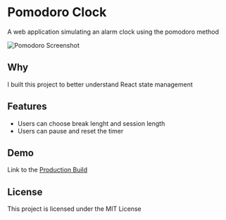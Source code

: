 # Pomodoro Clock
A web application simulating an alarm clock using the pomodoro method

![Pomodoro Screenshot](https://bstefansen.github.io/Portfolio/images/pomodoroClockPic.JPG)

## Why
I built this project to better understand React state management

## Features
- Users can choose break lenght and session length
- Users can pause and reset the timer

## Demo
Link to the <a href="https://bstefansen.github.io/PomodoroClock/">Production Build</a>

## License
This project is licensed under the MIT License
